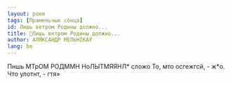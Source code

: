 ```yaml
---
layout: poem
tags: [Праменьчык сонца]
id: Лишь ветром Родины должно...
title: 🚧Лишь ветром Родины должно...
author: АЛЯКСАНДР МЕЛЬНІКАЎ
lang: be
---
```



Пншь МТрОМ РОДММН НоЛЫТМЯЯНЛ* сложо То, мто осгежгсй, - ж*о. Что улотнт, - гтя»
